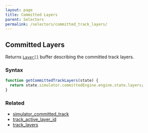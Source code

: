 ```yaml
---
layout: page
title: Committed Layers
parent: Selectors
permalink: /selectors/committed_track_layers/
---
```


## Committed Layers

Returns [`Layer[]`](../External/layer.js) buffer describing the committed track layers.

### Syntax

```js
function getCommittedTrackLayers(state) {
  return state.simulator.committedEngine.engine.state.layers;
}
```

### Related

- [simulator_committed_track](./simulator_committed_track.md)
- [track_active_layer_id](./track_active_layer_id.md)
- [track_layers](./track_layers.md)
